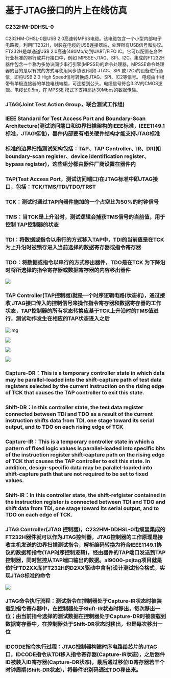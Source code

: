 #  基于JTAG接口的片上在线仿真

### C232HM-DDHSL-0

C232HM-DHSL-0是USB 2.0高速转MPSS电缆。该电缆包含一个小型内部电子电路板，利用FT232H，封装在电缆的USB连接器端，处理所有USB信号和协议。FT232H是单通道USB 2.0高速(480Mb/s)到UART/FIFO IC。它可以配置在各种行业标准的串行或并行接口中，例如 MPSSE-JTAG、SPI、I2C。集成的FT232H器件包含一个称为多协议同步串行引擎(MPSSE)的命令处理器。MPSSE命令处理器的目的是以有效的方式与使用同步协议(例如 JTAG、SPI 或 I2C)的设备进行通信，即将USB 2.0 High Speed信号转换成JTAG、SPI、IC2等信号。 电缆由十根带有单极连接器的单独电线端接，可连接到公头。电缆信号符合3.3V的CMOS逻辑。电缆长0.5m，在 MPSSE 模式下支持高达30Mbps的数据传输。

### JTAG(Joint Test Action Group，联合测试工作组)

### IEEE Standard for Test Access Port and Boundary-Scan Architecture(测试访问端口和边界扫描架构的IEEE标准，IEEE1149.1标准，JTAG标准)，器件内部要有相关硬件结构才能支持JTAG标准

### 标准的边界扫描测试架构包括：TAP、TAP Controller、IR、DR(如boundary-scan register、device identification register、bypass register)，这些组分都由器件厂商设置在器件内

### TAP(Test Access Port，测试访问端口)在JTAG标准中即JTAG接口，包括：TCK/TMS/TDI/TDO/TRST

### TCK：测试时通过TAP向器件施加的一个占空比为50%的时钟信号

### TMS：当TCK是上升沿时，测试逻辑会捕获TMS信号的当前值，用于控制 TAP控制器的状态

### TDI：将数据或指令以串行的方式移入TAP中，TDI的当前值是在TCK为上升沿时被锁存进入当前选择的数据寄存器或指令寄存器

### TDO：将数据或指令以串行的方式移出器件，TDO是在TCK 为下降沿时将所选择的指令寄存器或数据寄存器的内容移出器件

![](C:\Users\xiang.weng\AppData\Roaming\WeLink\appdata\IM\xiangweng_656@anlogic\ReceiveFiles\ScreenShot\2afb447e-963e-45be-8eae-a62eb285ff55.png)

### TAP Controller(TAP控制器)就是一个时序逻辑电路(状态机)，通过接收 JTAG接口传入的控制信号来操作指令寄存器和数据寄存器的工作状态，TAP控制器的所有状态转换应基于TCK上升沿时的TMS值进行，测试动作发生在相应的TAP状态进入之后

![img](C:\Users\xiang.weng\AppData\Roaming\WeLink\appdata\IM\xiangweng_656@anlogic\ReceiveFiles\ScreenShot\f6cdfeba-63aa-4692-8b21-540eb221cb0b.png)

![](C:\Users\xiang.weng\AppData\Roaming\WeLink\appdata\IM\xiangweng_656@anlogic\ReceiveFiles\ScreenShot\7616e13d-1b07-4bfc-b2e1-ac1ac0cdafba.png)

![](C:\Users\xiang.weng\AppData\Roaming\WeLink\appdata\IM\xiangweng_656@anlogic\ReceiveFiles\ScreenShot\e9c7442f-125e-42aa-a5ec-22d2a4506dba.png)

![](C:\Users\xiang.weng\AppData\Roaming\WeLink\appdata\IM\xiangweng_656@anlogic\ReceiveFiles\ScreenShot\5f2d1ccf-84ff-426d-aa73-c7e072487524.png)



### Capture-DR：This is a temporary controller state in which data may be parallel-loaded into the shift-capture path of test data registers selected by the current instruction on the rising edge of TCK that causes the TAP controller to exit this state.

### Shift-DR：In this controller state, the test data register connected between TDI and TDO as a result of the current instruction shifts data from TDI, one stage toward its serial output, and to TDO on each rising edge of TCK

### Capture-IR：This is a temporary controller state in which a pattern of fixed logic values is parallel-loaded into specific bits of the instruction register shift-capture path on the rising edge of TCK that causes the TAP controller to exit this state. In addition, design-specific data may be parallel-loaded into shift-capture path that are not required to be set to fixed values.

### Shift-IR：In this controller state, the shift-refgister contained in the instruction register is connected between TDI and TDO and shift data from TDI, one stage toward its serial output, and to TDO on each edge of TCK.

### JTAG Controller(JTAG 控制器)，C232HM-DDHSL-0电缆里集成的FT232H器件就可以作为JTAG控制器，JTAG控制器的工作原理是接收主机发送的边界扫描测试指令，解析编码转换为符合IEEE1149.1协议的数据和指令(TAP时序控制逻辑)，经由器件的TAP端口发送到TAP控制器，同时监控从TAP端口输出的数据。al9000-psjtag项目就是依托FTD2XX库(FT232H的D2XX驱动中含有)设计测试指令格式，实现JTAG标准的命令

![](C:\Users\xiang.weng\AppData\Roaming\WeLink\appdata\IM\xiangweng_656@anlogic\ReceiveFiles\ScreenShot\e4f3ade3-81e4-4125-aad5-1db7be24fae1.png)

### JTAG命令执行流程：测试指令在控制器处于Capture-IR状态时被装载到指令寄存器中，在控制器处于Shift-IR状态时移出，每次移出一位；由当前指令选择的测试数据在控制器处于Capture-DR时被装载到数据寄存器中，在控制器处于Shift-DR状态时移出，也是每次移出一位

### IDCODE指令执行过程：JTAG控制器构建时序电路给芯片的JTAG口，IDCODE指令从TDI移入指令寄存器(Capture-IR状态)，之后器件ID被装入ID寄存器(Capture-DR状态)，最后通过移位ID寄存器若干个时钟周期(Shift-DR状态)，将器件识别码通过TDO移出来。



